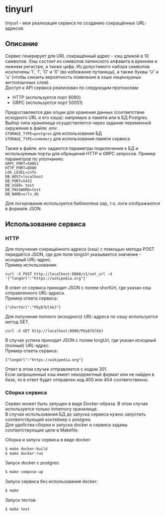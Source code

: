 # tinyurl  
tinyurl - моя реализация сервиса по созданию сокращённых URL-адресов.  
## Описание    
Сервис генерирует для URL сокращённый адрес - хэш длиной в 10 символов. Хэш состоит из символов латинского алфавита в врехнем и нижнем регистре, а также цифр. Из допустимого набора символов исключены 'I', 'l', 'O' и '0' (во избежание путаницы), а также буквы 'U' и 'u' (чтобы снизить вероятность появления в хэше нецензурных англоязычных слов).        
Доступ к API сервиса реализован по следующим протоколам:  
* HTTP (используется порт 8080)  
* GRPC (используется порт 50051)  

Предоставляется две опции для хранения данных (соответствие исходного URL и его хэша): напрямую в памяти или в БД Postgres. Выбор типа хранилища осуществляется через задание переменной окружения в файле .env:  
`STORAGE_TYPE=postgres` для использования БД  
`STORAGE_TYPE=inmemory` для использования памяти сервиса    

Также в файле .env задаются параметры подключения к БД и используемые порты для обращений HTTP и GRPC запросов. Пример параметров по уполчанию:  
`GRPC_PORT=50051`  
`HTTP_PORT=8080`  
`LOG_LEVEL=info`  
`DB_HOST=localhost`  
`DB_PORT=5432`  
`DB_USER= test`  
`DB_PASSWORD=test`  
`DB_NAME=urls_db`  

Для логирования используется библиотека zap, т.о. логи отображаются в формате JSON.    

## Использование сервиса  
### HTTP  
Для получения сокращённого адреса (хэш) с помощью метода POST передаётся JSON, где для поля longUrl указывается значение - исходный URL-адрес.  
Пример использования:       
```
curl -X POST http://localhost:8080/v1/set_url -d '{"longUrl":"https://wikipedia.org"}'  
```
В ответ от сервиса приходит JSON с полем shortUrl, где указан хэш отправленного URL-адреса.  
Пример ответа сервиса:  
```
{"shortUrl":"POy87UlkbJ"}
```  
  
Для получения полного (исходного) URL-адреса по хэшу используется метод GET.  
```
curl -X GET http://localhost:8080/POy87UlkbJ
```  
В случае успеха приходит JSON с полем longUrl, где указан исходный (полный) URL-адрес.    
Пример ответа сервиса:  
```
{"longUrl":"https://wikipedia.org"}  
```  
Ответ в этом случае отправляется с кодом 301.  
Если запрошенный хэш имеет некорректный формат или не найден в базе, то в ответ будет отправлен код 400 или 404 соответственно.  

### Сборка сервиса    
Сервис может быть запущен в виде Docker-образа. В этом случае используется только inmemory хранилище.  
В случае использования БД до запуска сервиса нужно запустить соответствующий контейнер с postgres.    
Для удобства сборки и запуска docker и сервиса заданы соответствующие цели в Makefile.  

Сборка и запуск сервиса в виде docker:  
```bash
$ make docker-build  
$ make docker-run  
```  
Запуск docker с postgres:  
```bash
$ make compose-up  
``` 
Запуск сервиса без использования docker:  
```bash
$ make
```  
Запуск тестов:  
```bash
$ make test
```  

